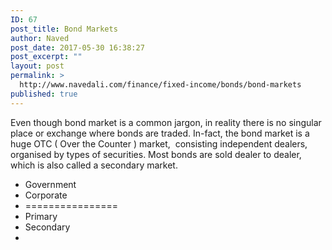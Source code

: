 ```yaml
---
ID: 67
post_title: Bond Markets
author: Naved
post_date: 2017-05-30 16:38:27
post_excerpt: ""
layout: post
permalink: >
  http://www.navedali.com/finance/fixed-income/bonds/bond-markets
published: true
---
```

Even though bond market is a common jargon, in reality there is no singular place or exchange where bonds are traded. In-fact, the bond market is a huge OTC ( Over the Counter ) market,  consisting independent dealers, organised by types of securities. Most bonds are sold dealer to dealer, which is also called a secondary market.
<ul>
 	<li>Government</li>
 	<li>Corporate</li>
 	<li>================</li>
 	<li>Primary</li>
 	<li>Secondary</li>
 	<li></li>
</ul>